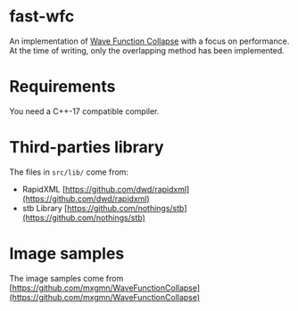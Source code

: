 # fast-wfc

An implementation of [Wave Function Collapse](https://github.com/mxgmn/WaveFunctionCollapse) with a focus on performance.
At the time of writing, only the overlapping method has been implemented.

# Requirements

You need a C++-17 compatible compiler.

# Third-parties library

The files in `src/lib/` come from:
* RapidXML [https://github.com/dwd/rapidxml](https://github.com/dwd/rapidxml)
* stb Library [https://github.com/nothings/stb](https://github.com/nothings/stb)

# Image samples

The image samples come from [https://github.com/mxgmn/WaveFunctionCollapse](https://github.com/mxgmn/WaveFunctionCollapse)
